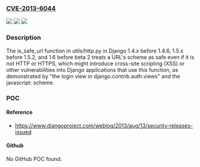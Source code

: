 ### [CVE-2013-6044](https://cve.mitre.org/cgi-bin/cvename.cgi?name=CVE-2013-6044)
![](https://img.shields.io/static/v1?label=Product&message=n%2Fa&color=blue)
![](https://img.shields.io/static/v1?label=Version&message=n%2Fa&color=blue)
![](https://img.shields.io/static/v1?label=Vulnerability&message=n%2Fa&color=brighgreen)

### Description

The is_safe_url function in utils/http.py in Django 1.4.x before 1.4.6, 1.5.x before 1.5.2, and 1.6 before beta 2 treats a URL's scheme as safe even if it is not HTTP or HTTPS, which might introduce cross-site scripting (XSS) or other vulnerabilities into Django applications that use this function, as demonstrated by "the login view in django.contrib.auth.views" and the javascript: scheme.

### POC

#### Reference
- https://www.djangoproject.com/weblog/2013/aug/13/security-releases-issued

#### Github
No GitHub POC found.

